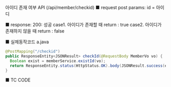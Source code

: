 아이디 존재 여부 API (/api/member/checkid) 
■ request
   post 
     params: 
       id = 아이디  

■ response: 
     200: 성공 
       case1. 아이디가 존재할 때 return : true
       case2. 아이디가 존재하지 않을 때 return : false


■ 실제동작코드 
a.java 
```java
@PostMapping("/checkid")
public ResponseEntity<JSONResult> checkId(@RequestBody MemberVo vo) {
  Boolean exist = memberService.existId(vo);
  return ResponseEntity.status(HttpStatus.OK).body(JSONResult.success(exist));
}
```
■ TC CODE 

 <tc code>
